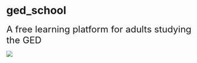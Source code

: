 # ged_school

<font size="5"> A free learning platform for adults studying the GED </font>

<img src="https://imgur.com/3le19aY" />
